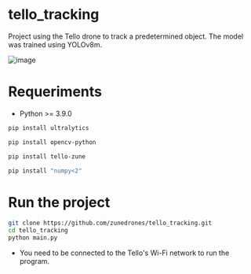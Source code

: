 # tello_tracking

Project using the Tello drone to track a predetermined object. The model was trained using YOLOv8m.

![image](https://github.com/user-attachments/assets/925e0983-29f8-493d-b752-966b26e1f6ff)

# Requeriments

* Python >= 3.9.0
  
```bash
pip install ultralytics
```
```bash
pip install opencv-python
```
```bash
pip install tello-zune
```
```bash
pip install "numpy<2"
```

# Run the project

```bash
git clone https://github.com/zunedrones/tello_tracking.git
cd tello_tracking
python main.py
```
* You need to be connected to the Tello's Wi-Fi network to run the program.
